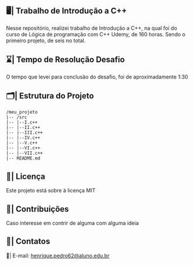 ## 🖥️| Trabalho de Introdução a C++
   
  Nesse repositório, realizei trabalho de Introdução a C++, na qual foi do curso de Lógica de programação com C++ Udemy, de 160 horas. Sendo o primeiro projeto, de seis no total.
 
## ⌛| Tempo de Resolução Desafio

 O tempo que levei para conclusão do desafio, foi de aproximadamente 1:30
 
## 🗂️| Estrutura do Projeto    

   ```   
/meu_projeto   
|-- /src    
|-- |--I.c++              
|-- |--II.c++                
|-- |--III.c++            
|-- |--IV.c++       
|-- |--V.c++   
|-- |--VI.c++ 
|-- |--VII.c++
|-- README.md

   ``` 

## 📑| Licença 

Este projeto está sobre à licença MIT

## 👥| Contribuições  

   Caso interesse em contrir de alguma com alguma ideia

## 📩| Contatos

  📧| E-mail: henrique.pedro62@aluno.edu.br 


   
